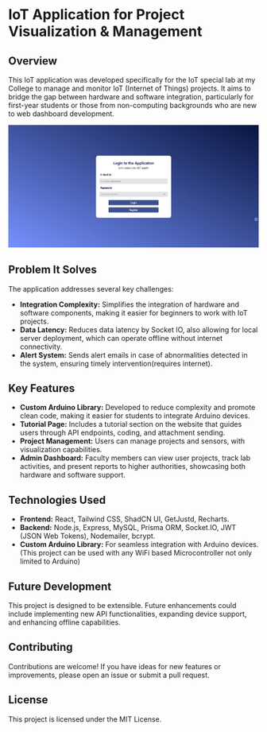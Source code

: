 # IoT Application for Project Visualization & Management

## Overview

This IoT application was developed specifically for the IoT special lab at my College to manage and monitor IoT (Internet of Things) projects. It aims to bridge the gap between hardware and software integration, particularly for first-year students or those from non-computing backgrounds who are new to web dashboard development.

![alt text](login.png)

## Problem It Solves

The application addresses several key challenges:

- **Integration Complexity:** Simplifies the integration of hardware and software components, making it easier for beginners to work with IoT projects.
- **Data Latency:** Reduces data latency by Socket IO, also allowing for local server deployment, which can operate offline without internet connectivity.
- **Alert System:** Sends alert emails in case of abnormalities detected in the system, ensuring timely intervention(requires internet).

## Key Features

- **Custom Arduino Library:** Developed to reduce complexity and promote clean code, making it easier for students to integrate Arduino devices.
- **Tutorial Page:** Includes a tutorial section on the website that guides users through API endpoints, coding, and attachment sending.
- **Project Management:** Users can manage projects and sensors, with visualization capabilities.
- **Admin Dashboard:** Faculty members can view user projects, track lab activities, and present reports to higher authorities, showcasing both hardware and software support.



## Technologies Used

- **Frontend:** React, Tailwind CSS, ShadCN UI, GetJustd, Recharts.
- **Backend:** Node.js, Express, MySQL, Prisma ORM, Socket.IO, JWT (JSON Web Tokens), Nodemailer, bcrypt.
- **Custom Arduino Library:** For seamless integration with Arduino devices.(This project can be used with any WiFi based Microcontroller not only limited to Arduino)

## Future Development

This project is designed to be extensible. Future enhancements could include implementing new API functionalities, expanding device support, and enhancing offline capabilities.

## Contributing

Contributions are welcome! If you have ideas for new features or improvements, please open an issue or submit a pull request.

## License

This project is licensed under the MIT License.